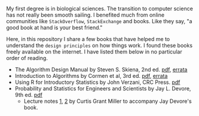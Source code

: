 My first degree is in biological sciences. The transition to computer science has not really been smooth sailing. I benefited much from online communities like `StackOverflow`, `StackExchange` and books. Like they say, "a good book at hand is your best friend."

Here, in this repository I share a few books that have helped me to understand the `design principles` on how things work. I found these books freely available on the internet. I have listed them below in no particular order of reading. 


- The Algorithm Design Manual by Steven S. Skiena, 2nd ed. [pdf](), [errata](http://www.algorist.com/algowiki/index.php/The_Algorithms_Design_Manual_(Second_Edition))
- Introduction to Algorithms by Cormen et al, 3rd ed. [pdf](), [errata]()
- Using R for Introductory Statistics by John Verzani, CRC Press. [pdf](http://cbb.sjtu.edu.cn/~mywu/bi217/usingR.pdf)
- Probability and Statistics for Engineers and Scientists by Jay L. Devore, 9th ed. [pdf](https://fac.ksu.edu.sa/sites/default/files/probability_and_statistics_for_engineers_and_scientisst.pdf)
   - Lecture notes [1](http://www.math.utah.edu/~cmiller/classes/FA183070/MATH3070LabSummerBook/lecture-8.html#hypothesis-testing-basics), [2](http://www.math.utah.edu/~cmiller/classes/FA183070/) by Curtis Grant Miller to accompany Jay Devore's book.  
